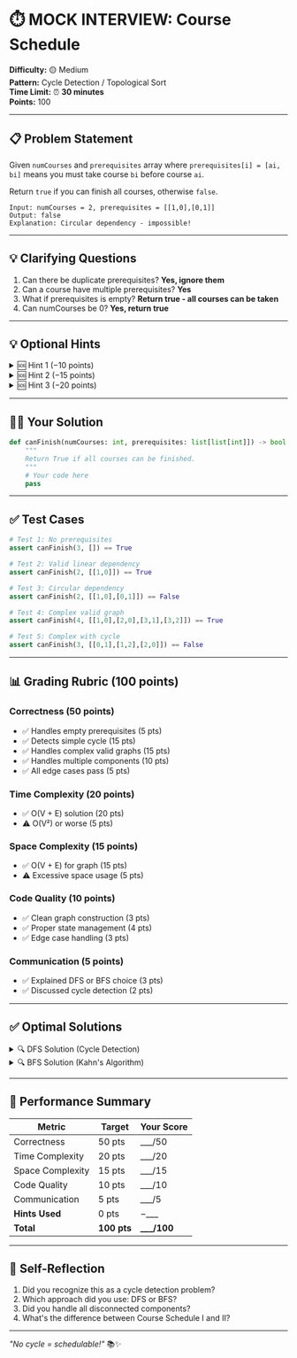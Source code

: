 # ⏱️ MOCK INTERVIEW: Course Schedule

**Difficulty:** 🟡 Medium  
**Pattern:** Cycle Detection / Topological Sort  
**Time Limit:** ⏰ **30 minutes**  
**Points:** 100

---

## 📋 Problem Statement

Given `numCourses` and `prerequisites` array where `prerequisites[i] = [ai, bi]` means you must take course `bi` before course `ai`.

Return `true` if you can finish all courses, otherwise `false`.

```
Input: numCourses = 2, prerequisites = [[1,0],[0,1]]
Output: false
Explanation: Circular dependency - impossible!
```

---

## 💡 Clarifying Questions

1. Can there be duplicate prerequisites? **Yes, ignore them**
2. Can a course have multiple prerequisites? **Yes**
3. What if prerequisites is empty? **Return true - all courses can be taken**
4. Can numCourses be 0? **Yes, return true**

---

## 💡 Optional Hints

<details>
<summary>🆘 Hint 1 (−10 points)</summary>

This is a **cycle detection** problem! If there's a cycle in the dependency graph, it's impossible to finish all courses.

Think: DFS with visited states OR BFS with in-degrees.

</details>

<details>
<summary>🆘 Hint 2 (−15 points)</summary>

**DFS Approach:** Use 3 states
- 0 = unvisited
- 1 = visiting (gray - in current path)
- 2 = finished (black)

If you encounter a gray node → cycle exists!

</details>

<details>
<summary>🆘 Hint 3 (−20 points)</summary>

**BFS Approach (Kahn's Algorithm):**
```python
# 1. Calculate in-degrees
in_degree = [0] * numCourses
for course, prereq in prerequisites:
    in_degree[course] += 1

# 2. Start with courses having no prerequisites
queue = [i for i in range(numCourses) if in_degree[i] == 0]

# 3. Process courses, updating in-degrees
# 4. If completed != numCourses → cycle exists
```

</details>

---

## 🧑‍💻 Your Solution

```python
def canFinish(numCourses: int, prerequisites: list[list[int]]) -> bool:
    """
    Return True if all courses can be finished.
    """
    # Your code here
    pass
```

---

## ✅ Test Cases

```python
# Test 1: No prerequisites
assert canFinish(3, []) == True

# Test 2: Valid linear dependency
assert canFinish(2, [[1,0]]) == True

# Test 3: Circular dependency
assert canFinish(2, [[1,0],[0,1]]) == False

# Test 4: Complex valid graph
assert canFinish(4, [[1,0],[2,0],[3,1],[3,2]]) == True

# Test 5: Complex with cycle
assert canFinish(3, [[0,1],[1,2],[2,0]]) == False
```

---

## 📊 Grading Rubric (100 points)

### Correctness (50 points)
- ✅ Handles empty prerequisites (5 pts)
- ✅ Detects simple cycle (15 pts)
- ✅ Handles complex valid graphs (15 pts)
- ✅ Handles multiple components (10 pts)
- ✅ All edge cases pass (5 pts)

### Time Complexity (20 points)
- ✅ O(V + E) solution (20 pts)
- ⚠️ O(V²) or worse (5 pts)

### Space Complexity (15 points)
- ✅ O(V + E) for graph (15 pts)
- ⚠️ Excessive space usage (5 pts)

### Code Quality (10 points)
- ✅ Clean graph construction (3 pts)
- ✅ Proper state management (4 pts)
- ✅ Edge case handling (3 pts)

### Communication (5 points)
- ✅ Explained DFS or BFS choice (3 pts)
- ✅ Discussed cycle detection (2 pts)

---

## ✅ Optimal Solutions

<details>
<summary>🔍 DFS Solution (Cycle Detection)</summary>

```python
def canFinish(numCourses, prerequisites):
    graph = [[] for _ in range(numCourses)]
    for course, prereq in prerequisites:
        graph[course].append(prereq)
    
    # 0=white, 1=gray, 2=black
    state = [0] * numCourses
    
    def has_cycle(course):
        if state[course] == 1:  # Gray - cycle!
            return True
        if state[course] == 2:  # Black - done
            return False
        
        state[course] = 1  # Mark gray
        for prereq in graph[course]:
            if has_cycle(prereq):
                return True
        state[course] = 2  # Mark black
        return False
    
    for course in range(numCourses):
        if has_cycle(course):
            return False
    return True
```

**Time:** O(V + E) | **Space:** O(V + E)

</details>

<details>
<summary>🔍 BFS Solution (Kahn's Algorithm)</summary>

```python
from collections import deque

def canFinish(numCourses, prerequisites):
    graph = [[] for _ in range(numCourses)]
    in_degree = [0] * numCourses
    
    for course, prereq in prerequisites:
        graph[prereq].append(course)
        in_degree[course] += 1
    
    queue = deque([i for i in range(numCourses) if in_degree[i] == 0])
    completed = 0
    
    while queue:
        course = queue.popleft()
        completed += 1
        
        for next_course in graph[course]:
            in_degree[next_course] -= 1
            if in_degree[next_course] == 0:
                queue.append(next_course)
    
    return completed == numCourses
```

**Time:** O(V + E) | **Space:** O(V + E)

</details>

---

## 🎯 Performance Summary

| Metric | Target | Your Score |
|--------|--------|------------|
| Correctness | 50 pts | ___/50 |
| Time Complexity | 20 pts | ___/20 |
| Space Complexity | 15 pts | ___/15 |
| Code Quality | 10 pts | ___/10 |
| Communication | 5 pts | ___/5 |
| **Hints Used** | 0 pts | −___ |
| **Total** | **100 pts** | **___/100** |

---

## 💭 Self-Reflection

1. Did you recognize this as a cycle detection problem?
2. Which approach did you use: DFS or BFS?
3. Did you handle all disconnected components?
4. What's the difference between Course Schedule I and II?

---

*"No cycle = schedulable!"* 📚✨
